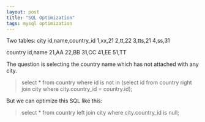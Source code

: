 ```yaml
---
layout: post
title: "SQL Optimization"
tags: mysql optimization
---
```


Two tables:
city
id,name,country_id
1,xx,21
2,tt,22
3,tts,21
4,ss,31

country
id,name
21,AA
22,BB
31,CC
41,EE
51,TT

The question is selecting the country name which has not attached with any city.

>select * from country where id is not in (select id from country right join city where city.country_id = country.id);

But we can optimize this SQL like this:
>select * from country left join city where city.country_id is null;
